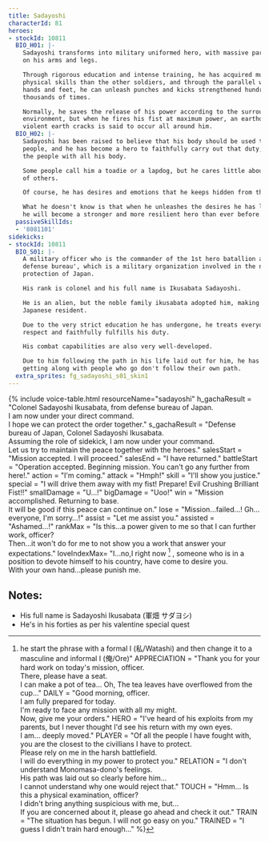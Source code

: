 ```yaml
---
title: Sadayoshi
characterId: 81
heroes:
- stockId: 10811
  BIO_H01: |-
    Sadayoshi transforms into military uniformed hero, with massive parallel weapons
    on his arms and legs.

    Through rigorous education and intense training, he has acquired much higher
    physical skills than the other soldiers, and through the parallel weapons in his
    hands and feet, he can unleash punches and kicks strengthened hundreds to
    thousands of times.

    Normally, he saves the release of his power according to the surrounding
    environment, but when he fires his fist at maximum power, an earthquake with
    violent earth cracks is said to occur all around him.
  BIO_H02: |-
    Sadayoshi has been raised to believe that his body should be used to protect the
    people, and he has become a hero to faithfully carry out that duty, to protect
    the people with all his body.

    Some people call him a toadie or a lapdog, but he cares little about the jeers
    of others.

    Of course, he has desires and emotions that he keeps hidden from the public.

    What he doesn't know is that when he unleashes the desires he has locked away,
    he will become a stronger and more resilient hero than ever before.
  passiveSkillIds:
  - '8081101'
sidekicks:
- stockId: 10811
  BIO_S01: |-
    A military officer who is the commander of the 1st hero batallion at the 'Japan
    defense bureau', which is a military organization involved in the national
    protection of Japan.

    His rank is colonel and his full name is Ikusabata Sadayoshi.

    He is an alien, but the noble family ikusabata adopted him, making him a
    Japanese resident.

    Due to the very strict education he has undergone, he treats everyone with
    respect and faithfully fulfills his duty.

    His combat capabilities are also very well-developed.

    Due to him following the path in his life laid out for him, he has a bad time
    getting along with people who go don't follow their own path.
  extra_sprites: fg_sadayoshi_s01_skin1
---
```


{% include voice-table.html resourceName="sadayoshi"
h_gachaResult = "Colonel Sadayoshi Ikusabata, from defense bureau of Japan.<br>I am now under your direct command.<br>I hope we can protect the order together."
s_gachaResult = "Defense bureau of Japan, Colonel Sadayoshi Ikusabata.<br>Assuming the role of sidekick, I am now under your command.<br>Let us try to maintain the peace together with the heroes."
salesStart = "Mission accepted.  I will proceed."
salesEnd = "I have returned."
battleStart = "Operation accepted. Beginning mission. You can't go any further from here!."
action = "I'm coming."
attack = "Hmph!"
skill = "I'll show you justice."
special = "I will drive them away with my fist! Prepare! Evil Crushing Brilliant Fist!!"
smallDamage = "U…!"
bigDamage = "Uoo!"
win = "Mission accomplished. Returning to base.<br>It will be good if this peace can continue on."
lose = "Mission…failed…! Gh…everyone, I'm sorry…!"
assist = "Let me assist you."
assisted = "Ashamed…!"
rankMax = "Is this…a power given to me so that I can further work, officer?<br>Then…it won't do for me to not show you a work that answer your expectations."
loveIndexMax= "I…no,I right now [^sada1] , someone who is in a position to devote himself to his country, have come to desire you.<br>With your own hand…please punish me.

[^sada1]: he start the phrase with a formal I (私/Watashi) and then change it to a masculine and informal I (俺/Ore)"
APPRECIATION = "Thank you for your hard work on today's mission, officer.<br>There, please have a seat.<br>I can make a pot of tea... Oh, The tea leaves have overflowed from the cup..."
DAILY = "Good morning, officer.<br>I am fully prepared for today.<br>I'm ready to face any mission with all my might.<br>Now, give me your orders."
HERO = "I've heard of his exploits from my parents, but I never thought I'd see his return with my own eyes.<br>I am... deeply moved."
PLAYER = "Of all the people I have fought with, you are the closest to the civillians I have to protect.<br>Please rely on me in the harsh battlefield.<br>I will do everything in my power to protect you."
RELATION = "I don't understand Monomasa-dono's feelings.<br>His path was laid out so clearly before him...<br>I cannot understand why one would reject that."
TOUCH = "Hmm... Is this a physical examination, officer?<br>I didn't bring anything suspicious with me, but...<br>If you are concerned about it, please go ahead and check it out."
TRAIN = "The situation has begun. I will not go easy on you."
TRAINED = "I guess I didn't train hard enough..."
%}

## Notes:

- His full name is Sadayoshi Ikusabata (軍畑 サダヨシ)
- He's in his forties as per his valentine special quest
